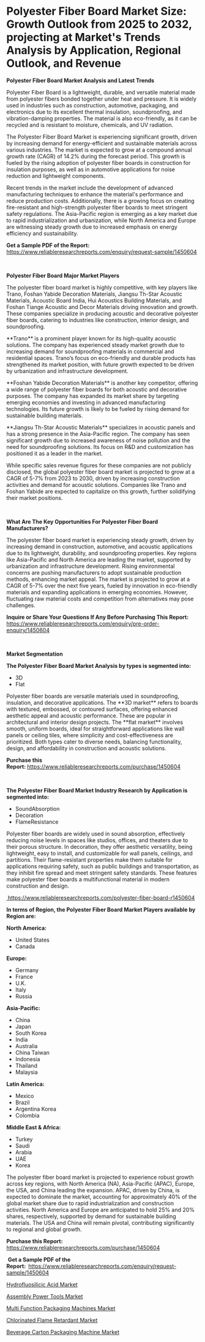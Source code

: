<p><h1>Polyester Fiber Board Market Size: Growth Outlook from 2025 to 2032, projecting at Market's Trends Analysis by Application, Regional Outlook, and Revenue</h1></p><p><strong>Polyester Fiber Board Market Analysis and Latest Trends</strong></p>
<p><p>Polyester Fiber Board is a lightweight, durable, and versatile material made from polyester fibers bonded together under heat and pressure. It is widely used in industries such as construction, automotive, packaging, and electronics due to its excellent thermal insulation, soundproofing, and vibration-damping properties. The material is also eco-friendly, as it can be recycled and is resistant to moisture, chemicals, and UV radiation.</p><p>The Polyester Fiber Board Market is experiencing significant growth, driven by increasing demand for energy-efficient and sustainable materials across various industries. The market is expected to grow at a compound annual growth rate (CAGR) of 14.2% during the forecast period. This growth is fueled by the rising adoption of polyester fiber boards in construction for insulation purposes, as well as in automotive applications for noise reduction and lightweight components.</p><p>Recent trends in the market include the development of advanced manufacturing techniques to enhance the material's performance and reduce production costs. Additionally, there is a growing focus on creating fire-resistant and high-strength polyester fiber boards to meet stringent safety regulations. The Asia-Pacific region is emerging as a key market due to rapid industrialization and urbanization, while North America and Europe are witnessing steady growth due to increased emphasis on energy efficiency and sustainability.</p></p>
<p><strong>Get a Sample PDF of the Report:&nbsp;</strong> <a href="https://www.reliableresearchreports.com/enquiry/request-sample/1450604?utm_campaign=12&utm_medium=2&utm_source=Github&utm_content=ia&utm_term=25012025&utm_id=polyester-fiber-board">https://www.reliableresearchreports.com/enquiry/request-sample/1450604</a></p>
<p>&nbsp;</p>
<p><strong>Polyester Fiber Board Major Market Players</strong></p>
<p><p>The polyester fiber board market is highly competitive, with key players like Trano, Foshan Yabide Decoration Materials, Jiangsu Th-Star Acoustic Materials, Acoustic Board India, Hui Acoustics Building Materials, and Foshan Tiange Acoustic and Decor Materials driving innovation and growth. These companies specialize in producing acoustic and decorative polyester fiber boards, catering to industries like construction, interior design, and soundproofing.</p><p>**Trano** is a prominent player known for its high-quality acoustic solutions. The company has experienced steady market growth due to increasing demand for soundproofing materials in commercial and residential spaces. Trano’s focus on eco-friendly and durable products has strengthened its market position, with future growth expected to be driven by urbanization and infrastructure development.</p><p>**Foshan Yabide Decoration Materials** is another key competitor, offering a wide range of polyester fiber boards for both acoustic and decorative purposes. The company has expanded its market share by targeting emerging economies and investing in advanced manufacturing technologies. Its future growth is likely to be fueled by rising demand for sustainable building materials.</p><p>**Jiangsu Th-Star Acoustic Materials** specializes in acoustic panels and has a strong presence in the Asia-Pacific region. The company has seen significant growth due to increased awareness of noise pollution and the need for soundproofing solutions. Its focus on R&D and customization has positioned it as a leader in the market.</p><p>While specific sales revenue figures for these companies are not publicly disclosed, the global polyester fiber board market is projected to grow at a CAGR of 5-7% from 2023 to 2030, driven by increasing construction activities and demand for acoustic solutions. Companies like Trano and Foshan Yabide are expected to capitalize on this growth, further solidifying their market positions.</p></p>
<p>&nbsp;</p>
<p><strong>What Are The Key Opportunities For Polyester Fiber Board Manufacturers?</strong></p>
<p><p>The polyester fiber board market is experiencing steady growth, driven by increasing demand in construction, automotive, and acoustic applications due to its lightweight, durability, and soundproofing properties. Key regions like Asia-Pacific and North America are leading the market, supported by urbanization and infrastructure development. Rising environmental concerns are pushing manufacturers to adopt sustainable production methods, enhancing market appeal. The market is projected to grow at a CAGR of 5-7% over the next five years, fueled by innovation in eco-friendly materials and expanding applications in emerging economies. However, fluctuating raw material costs and competition from alternatives may pose challenges.</p></p>
<p><strong>Inquire or Share Your Questions If Any Before Purchasing This Report:</strong> <a href="https://www.reliableresearchreports.com/enquiry/pre-order-enquiry/1450604?utm_campaign=12&utm_medium=2&utm_source=Github&utm_content=ia&utm_term=25012025&utm_id=polyester-fiber-board">https://www.reliableresearchreports.com/enquiry/pre-order-enquiry/1450604</a></p>
<p>&nbsp;</p>
<p><strong>Market Segmentation</strong></p>
<p><strong>The Polyester Fiber Board Market Analysis by types is segmented into:</strong></p>
<p><ul><li>3D</li><li>Flat</li></ul></p>
<p><p>Polyester fiber boards are versatile materials used in soundproofing, insulation, and decorative applications. The **3D market** refers to boards with textured, embossed, or contoured surfaces, offering enhanced aesthetic appeal and acoustic performance. These are popular in architectural and interior design projects. The **flat market** involves smooth, uniform boards, ideal for straightforward applications like wall panels or ceiling tiles, where simplicity and cost-effectiveness are prioritized. Both types cater to diverse needs, balancing functionality, design, and affordability in construction and acoustic solutions.</p></p>
<p><strong>Purchase this Report:&nbsp;</strong><a href="https://www.reliableresearchreports.com/purchase/1450604?utm_campaign=12&utm_medium=2&utm_source=Github&utm_content=ia&utm_term=25012025&utm_id=polyester-fiber-board">https://www.reliableresearchreports.com/purchase/1450604</a></p>
<p>&nbsp;</p>
<p><strong>The Polyester Fiber Board Market Industry Research by Application is segmented into:</strong></p>
<p><ul><li>SoundAbsorption</li><li>Decoration</li><li>FlameResistance</li></ul></p>
<p><p>Polyester fiber boards are widely used in sound absorption, effectively reducing noise levels in spaces like studios, offices, and theaters due to their porous structure. In decoration, they offer aesthetic versatility, being lightweight, easy to install, and customizable for wall panels, ceilings, and partitions. Their flame-resistant properties make them suitable for applications requiring safety, such as public buildings and transportation, as they inhibit fire spread and meet stringent safety standards. These features make polyester fiber boards a multifunctional material in modern construction and design.</p></p>
<p><a href="https://www.reliableresearchreports.com/polyester-fiber-board-r1450604?utm_campaign=12&utm_medium=2&utm_source=Github&utm_content=ia&utm_term=25012025&utm_id=polyester-fiber-board">&nbsp;https://www.reliableresearchreports.com/polyester-fiber-board-r1450604</a></p>
<p><strong>In terms of Region, the Polyester Fiber Board Market Players available by Region are:</strong></p>
<p>
    <p> <strong> North America: </strong>
        <ul>
            <li>United States</li>
            <li>Canada</li>
        </ul>
        </p> 
    <p> <strong> Europe: </strong>
        <ul>
            <li>Germany</li>
            <li>France</li>
            <li>U.K.</li>
            <li>Italy</li>
            <li>Russia</li>
        </ul>
        </p> 
    <p> <strong> Asia-Pacific: </strong>
        <ul>
            <li>China</li>
            <li>Japan</li>
            <li>South Korea</li>
            <li>India</li>
            <li>Australia</li>
            <li>China Taiwan</li>
            <li>Indonesia</li>
            <li>Thailand</li>
            <li>Malaysia</li>
        </ul>
        </p> 
    <p> <strong> Latin America: </strong>
        <ul>
            <li>Mexico</li>
            <li>Brazil</li>
            <li>Argentina Korea</li>
            <li>Colombia</li>
        </ul>
        </p> 
    <p> <strong> Middle East & Africa: </strong>
        <ul>
            <li>Turkey</li>
            <li>Saudi</li>
            <li>Arabia</li>
            <li>UAE</li>
            <li>Korea</li>
        </ul>
    </p>
    </p>
<p><p>The polyester fiber board market is projected to experience robust growth across key regions, with North America (NA), Asia-Pacific (APAC), Europe, the USA, and China leading the expansion. APAC, driven by China, is expected to dominate the market, accounting for approximately 40% of the global market share due to rapid industrialization and construction activities. North America and Europe are anticipated to hold 25% and 20% shares, respectively, supported by demand for sustainable building materials. The USA and China will remain pivotal, contributing significantly to regional and global growth.</p></p>
<p><strong>Purchase this Report: </strong><a href="https://www.reliableresearchreports.com/purchase/1450604?utm_campaign=12&utm_medium=2&utm_source=Github&utm_content=ia&utm_term=25012025&utm_id=polyester-fiber-board">https://www.reliableresearchreports.com/purchase/1450604</a></p>
<p>&nbsp;<strong>Get a Sample PDF of the Report:&nbsp;&nbsp;</strong><a href="https://www.reliableresearchreports.com/enquiry/request-sample/1450604?utm_campaign=12&utm_medium=2&utm_source=Github&utm_content=ia&utm_term=25012025&utm_id=polyester-fiber-board">https://www.reliableresearchreports.com/enquiry/request-sample/1450604</a></p>
<p><strong></strong></p>
<p><p><a href="https://github.com/seanmcma708/Market-Research-Report-List-1/blob/main/hydrofluosilicic-acid-market.md?utm_campaign=12&utm_medium=2&utm_source=Github&utm_content=ia&utm_term=25012025&utm_id=polyester-fiber-board">Hydrofluosilicic Acid Market</a></p><p><a href="https://www.linkedin.com/pulse/global-assembly-power-tools-market-analysis-2025-2032-qabcf?utm_campaign=12&utm_medium=2&utm_source=Github&utm_content=ia&utm_term=25012025&utm_id=polyester-fiber-board">Assembly Power Tools Market</a></p><p><a href="https://www.linkedin.com/pulse/multi-function-packaging-machines-industry-research-covering-ztcqf?utm_campaign=12&utm_medium=2&utm_source=Github&utm_content=ia&utm_term=25012025&utm_id=polyester-fiber-board">Multi Function Packaging Machines Market</a></p><p><a href="https://github.com/GenaGaines34/Market-Research-Report-List-1/blob/main/chlorinated-flame-retardant-market.md?utm_campaign=12&utm_medium=2&utm_source=Github&utm_content=ia&utm_term=25012025&utm_id=polyester-fiber-board">Chlorinated Flame Retardant Market</a></p><p><a href="https://www.linkedin.com/pulse/beverage-carton-packaging-machine-market-size-growth-lnwef?utm_campaign=12&utm_medium=2&utm_source=Github&utm_content=ia&utm_term=25012025&utm_id=polyester-fiber-board">Beverage Carton Packaging Machine Market</a></p></p>